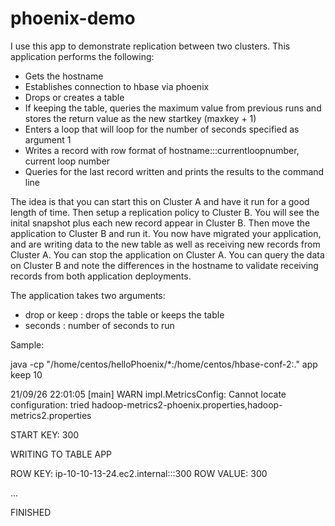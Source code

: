 # phoenix-demo

I use this app to demonstrate replication between two clusters. This application performs the following:

- Gets the hostname
- Establishes connection to hbase via phoenix
- Drops or creates a table
- If keeping the table, queries the maximum value from previous runs and stores the return value as the new startkey (maxkey + 1)
- Enters a loop that will loop for the number of seconds specified as argument 1
- Writes a record with row format of hostname:::currentloopnumber, current loop number
- Queries for the last record written and prints the results to the command line

The idea is that you can start this on Cluster A and have it run for a good length of time. Then setup a replication policy to Cluster B. You will see the inital snapshot plus each new record appear in Cluster B. Then move the application to Cluster B and run it. You now have migrated your application, and are writing data to the new table as well as receiving new records from Cluster A. You can stop the application on Cluster A. You can query the data on Cluster B and note the differences in the hostname to validate receiving records from both application deployments.

The application takes two arguments:

- drop or keep : drops the table or keeps the table
- seconds : number of seconds to run

Sample:

 java -cp "/home/centos/helloPhoenix/*:/home/centos/hbase-conf-2:." app keep 10
 
21/09/26 22:01:05 [main] WARN impl.MetricsConfig: Cannot locate configuration: tried hadoop-metrics2-phoenix.properties,hadoop-metrics2.properties

START KEY: 300
 
WRITING TO TABLE APP

ROW KEY: ip-10-10-13-24.ec2.internal:::300 ROW VALUE: 300

...

FINISHED

